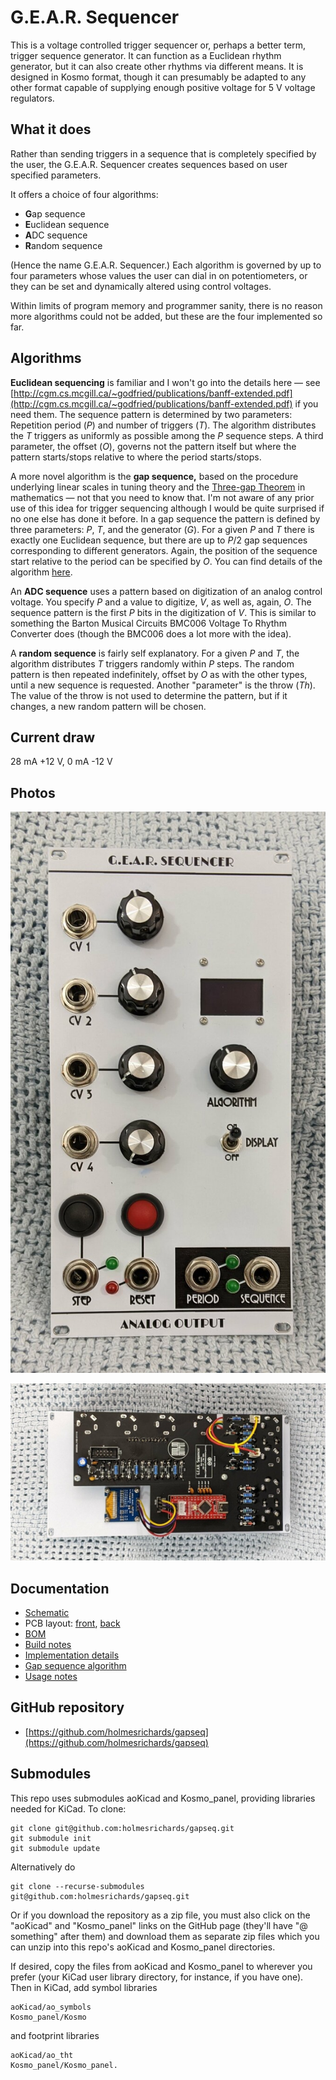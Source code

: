 # G.E.A.R. Sequencer

This is a voltage controlled trigger sequencer or, perhaps a better term, trigger sequence generator. It can function as a Euclidean rhythm generator, but it can also create other rhythms via different means. It is designed in Kosmo format, though it can presumably be adapted to any other format capable of supplying enough positive voltage for 5 V voltage regulators.

## What it does

Rather than sending triggers in a sequence that is completely specified by the user, the G.E.A.R. Sequencer creates sequences based on user specified parameters.

It offers a choice of four algorithms:

* **G**ap sequence
* **E**uclidean sequence
* **A**DC sequence
* **R**andom sequence

(Hence the name G.E.A.R. Sequencer.) Each algorithm is governed by up to four parameters whose values the user can dial in on potentiometers, or they can be set and dynamically altered using control voltages.

Within limits of program memory and programmer sanity, there is no reason more algorithms could not be added, but these are the four implemented so far.

## Algorithms

**Euclidean sequencing** is familiar and I won't go into the details here — see [http://cgm.cs.mcgill.ca/~godfried/publications/banff-extended.pdf](http://cgm.cs.mcgill.ca/~godfried/publications/banff-extended.pdf) if you need them. The sequence pattern is determined by two parameters: Repetition period (*P*) and number of triggers (*T*). The algorithm distributes the *T* triggers as uniformly as possible among the *P* sequence steps. A third parameter, the offset (*O*), governs not the pattern itself but where the pattern starts/stops relative to where the period starts/stops.

A more novel algorithm is the **gap sequence,** based on the procedure underlying linear scales in tuning theory and the [Three-gap Theorem](https://en.wikipedia.org/wiki/Three-gap_theorem) in mathematics — not that you need to know that. I'm not aware of any prior use of this idea for trigger sequencing although I would be quite surprised if no one else has done it before. In a gap sequence the pattern is defined by three parameters: *P*, *T*, and the generator (*G*). For a given *P* and *T* there is exactly one Euclidean sequence, but there are up to *P*/2 gap sequences corresponding to different generators. Again, the position of the sequence start relative to the period can be specified by *O*. You can find details of the algorithm [here](Docs/gap_sequence.md).

An **ADC sequence** uses a pattern based on digitization of an analog control voltage. You specify *P* and a value to digitize, *V*, as well as, again, *O*. The sequence pattern is the first *P* bits in the digitization of *V*. This is similar to something the Barton Musical Circuits BMC006 Voltage To Rhythm Converter does (though the BMC006 does a lot more with the idea).

A **random sequence** is fairly self explanatory. For a given *P* and *T*, the algorithm distributes *T* triggers randomly within *P* steps. The random pattern is then repeated indefinitely, offset by *O* as with the other types, until a new sequence is requested. Another "parameter" is the throw (*Th*). The value of the throw is not used to determine the pattern, but if it changes, a new random pattern will be chosen.

## Current draw
28 mA +12 V, 0 mA -12 V


## Photos

![](Images/front.jpg)

![](Images/back.jpg)

## Documentation

* [Schematic](Docs/gearseq.pdf)
* PCB layout: [front](Docs/gearseq_layout_front.pdf), [back](Docs/gearseq_layout_back.pdf)
* [BOM](Docs/gearseq_bom.md)
* [Build notes](Docs/build.md)
* [Implementation details](Docs/implementation.md)
* [Gap sequence algorithm](Docs/gap_sequence.md)
* [Usage notes](Docs/usage_notes.md)

## GitHub repository

* [https://github.com/holmesrichards/gapseq](https://github.com/holmesrichards/gapseq)

## Submodules

This repo uses submodules aoKicad and Kosmo_panel, providing libraries needed for KiCad. To clone:

```
git clone git@github.com:holmesrichards/gapseq.git
git submodule init
git submodule update
```


Alternatively do

```
git clone --recurse-submodules git@github.com:holmesrichards/gapseq.git
```

Or if you download the repository as a zip file, you must also click on the "aoKicad" and "Kosmo\_panel" links on the GitHub page (they'll have "@ something" after them) and download them as separate zip files which you can unzip into this repo's aoKicad and Kosmo\_panel directories.

If desired, copy the files from aoKicad and Kosmo\_panel to wherever you prefer (your KiCad user library directory, for instance, if you have one). Then in KiCad, add symbol libraries 

```
aoKicad/ao_symbols
Kosmo_panel/Kosmo
```
and footprint libraries 
```
aoKicad/ao_tht
Kosmo_panel/Kosmo_panel.
```
